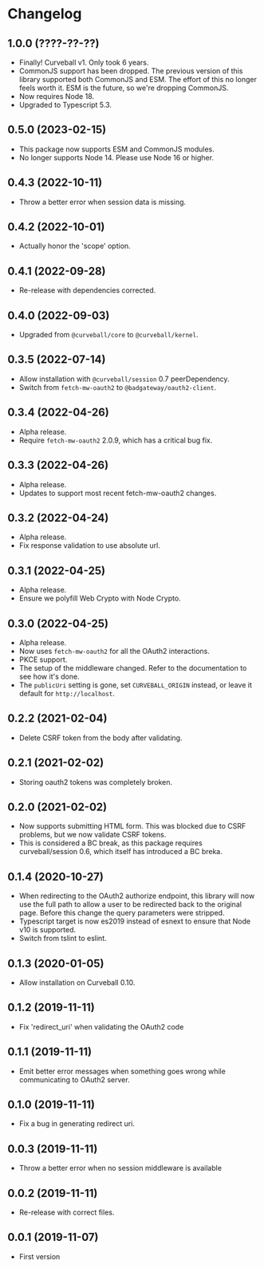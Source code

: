 Changelog
=========

1.0.0 (????-??-??)
------------------

* Finally! Curveball v1. Only took 6 years.
* CommonJS support has been dropped. The previous version of this library
  supported both CommonJS and ESM. The effort of this no longer feels worth it.
  ESM is the future, so we're dropping CommonJS.
* Now requires Node 18.
* Upgraded to Typescript 5.3.


0.5.0 (2023-02-15)
------------------

* This package now supports ESM and CommonJS modules.
* No longer supports Node 14. Please use Node 16 or higher.


0.4.3 (2022-10-11)
------------------

* Throw a better error when session data is missing.


0.4.2 (2022-10-01)
------------------

* Actually honor the 'scope' option.


0.4.1 (2022-09-28)
------------------

* Re-release with dependencies corrected.


0.4.0 (2022-09-03)
------------------

* Upgraded from `@curveball/core` to `@curveball/kernel`.


0.3.5 (2022-07-14)
------------------

* Allow installation with `@curveball/session` 0.7 peerDependency.
* Switch from `fetch-mw-oauth2` to `@badgateway/oauth2-client`.


0.3.4 (2022-04-26)
------------------

* Alpha release.
* Require `fetch-mw-oauth2` 2.0.9, which has a critical bug fix.


0.3.3 (2022-04-26)
------------------

* Alpha release.
* Updates to support most recent fetch-mw-oauth2 changes.


0.3.2 (2022-04-24)
------------------

* Alpha release.
* Fix response validation to use absolute url.


0.3.1 (2022-04-25)
------------------

* Alpha release.
* Ensure we polyfill Web Crypto with Node Crypto.


0.3.0 (2022-04-25)
------------------

* Alpha release.
* Now uses `fetch-mw-oauth2` for all the OAuth2 interactions.
* PKCE support.
* The setup of the middleware changed. Refer to the documentation to see how
  it's done.
* The `publicUri` setting is gone, set `CURVEBALL_ORIGIN` instead, or leave it
  default for `http://localhost`.


0.2.2 (2021-02-04)
------------------

* Delete CSRF token from the body after validating.


0.2.1 (2021-02-02)
------------------

* Storing oauth2 tokens was completely broken.


0.2.0 (2021-02-02)
------------------

* Now supports submitting HTML form. This was blocked due to CSRF problems, but
  we now validate CSRF tokens.
* This is considered a BC break, as this package requires curveball/session
  0.6, which itself has introduced a BC breka.


0.1.4 (2020-10-27)
------------------

* When redirecting to the OAuth2 authorize endpoint, this library will now use
  the full path to allow a user to be redirected back to the original page.
  Before this change the query parameters were stripped.
* Typescript target is now es2019 instead of esnext to ensure that Node v10 is
  supported.
* Switch from tslint to eslint.


0.1.3 (2020-01-05)
------------------

* Allow installation on Curveball 0.10.


0.1.2 (2019-11-11)
------------------

* Fix 'redirect_uri' when validating the OAuth2 code


0.1.1 (2019-11-11)
------------------

* Emit better error messages when something goes wrong while communicating to
  OAuth2 server.


0.1.0 (2019-11-11)
------------------

* Fix a bug in generating redirect uri.


0.0.3 (2019-11-11)
------------------

* Throw a better error when no session middleware is available


0.0.2 (2019-11-11)
------------------

* Re-release with correct files.


0.0.1 (2019-11-07)
------------------

* First version
